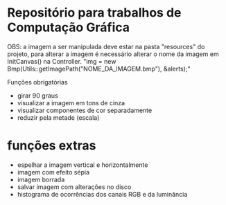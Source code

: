 # Repositório para trabalhos de Computação Gráfica

OBS: a imagem a ser manipulada deve estar na pasta "resources" do projeto, para alterar a imagem é necessário
alterar o nome da imagem em InitCanvas() na Controller.
"img = new Bmp(Utils::getImagePath("NOME_DA_IMAGEM.bmp"), &alerts);"

Funções obrigatórias
- girar 90 graus
- visualizar a imagem em tons de cinza
- visualizar componentes de cor separadamente
- reduzir pela metade (escala)

# funções extras
- espelhar a imagem vertical e horizontalmente
- imagem com efeito sépia
- imagem borrada
- salvar imagem com alterações no disco
- histograma de ocorrências dos canais RGB e da luminância
